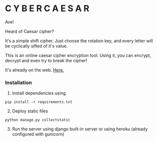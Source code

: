 # C Y B E R C A E S A R

Ave!

Heard of Caesar cipher?

It's a simple shift cipher. Just choose the rotation key, and every letter will be cyclically sifted of it's value.

This is an online caesar cipher encryption tool. Using it, you can encrypt, decrypt and even try to break the cipher!

It's already on the web. [Here.](http://cybercaesar.herokuapp.com/)

### Installation

1. Install dependencies using
```
pip install -r requirements.txt
```
2. Deploy static files
```
python manage.py collectstatic
```

3. Run the server using django built-in server or using heroku (already configured with gunicorn)
